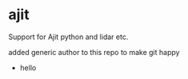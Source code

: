 # ajit
Support for Ajit python and lidar etc.

added generic author to this repo to make git happy

- hello
